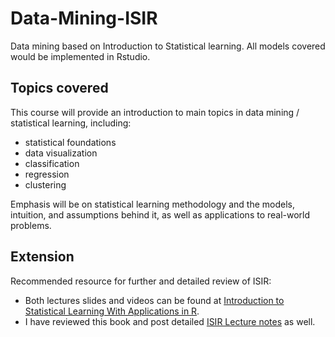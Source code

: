 # Data-Mining-ISIR
Data mining based on Introduction to Statistical learning. All models covered would be implemented in Rstudio.

## Topics covered
This course will provide an introduction to main topics in data mining / statistical learning, including: 
- statistical foundations
- data visualization
- classification
- regression
- clustering

Emphasis will be on statistical learning methodology and the models, intuition, and assumptions behind it,
as well as applications to real-world problems.

## Extension
Recommended resource for further and detailed review of ISIR:
- Both lectures slides and videos can be found at [Introduction to Statistical Learning With Applications in R](http://fs2.american.edu/alberto/www/analytics/ISLRLectures.html). 
- I have reviewed this book and post detailed [ISIR Lecture notes](https://github.com/MengyaoHuang/Data-Mining-ISIR/blob/master/Statistical%20learning%20You-tube%20notes.pdf) as well.

